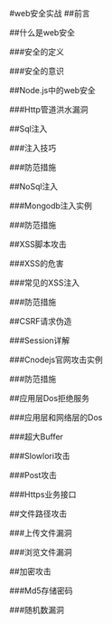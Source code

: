#web安全实战
##前言

##什么是web安全

###安全的定义

###安全的意识

##Node.js中的web安全

###Http管道洪水漏洞

##Sql注入

###注入技巧

###防范措施

##NoSql注入

###Mongodb注入实例

###防范措施

##XSS脚本攻击

###XSS的危害

###常见的XSS注入

###防范措施

##CSRF请求伪造

###Session详解

###Cnodejs官网攻击实例

###防范措施

##应用层Dos拒绝服务

###应用层和网络层的Dos

###超大Buffer

###Slowlori攻击

###Post攻击

###Https业务接口

##文件路径攻击

###上传文件漏洞

###浏览文件漏洞

##加密攻击

###Md5存储密码

###随机数漏洞